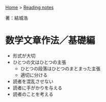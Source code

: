 <style>section h1 { color: #069; }</style>

[Home](/) > [Reading notes](/reading_notes/)

著：結城浩

数学文章作法／基礎編
===

* 形式が大切
* ひとつの文はひとつの主張
    * ひとつの段落はひとつのまとまった主張
    * 適切に分ける
* 読者を混乱させない
* 読者に手がかりを与える
* 読者のことを考える
